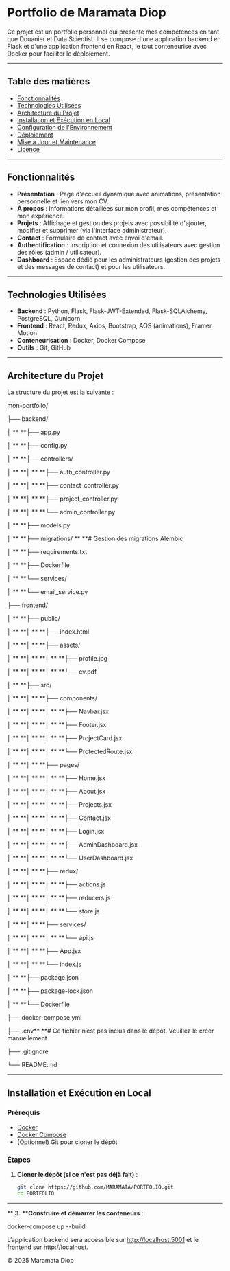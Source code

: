 
# Portfolio de Maramata Diop

Ce projet est un portfolio personnel qui présente mes compétences en tant que Douanier et Data Scientist. Il se compose d'une application backend en Flask et d'une application frontend en React, le tout conteneurisé avec Docker pour faciliter le déploiement.

---

## Table des matières

- [Fonctionnalités](#fonctionnalités)
- [Technologies Utilisées](#technologies-utilisées)
- [Architecture du Projet](#architecture-du-projet)
- [Installation et Exécution en Local](#installation-et-exécution-en-local)
- [Configuration de l&#39;Environnement](#configuration-de-lenvironnement)
- [Déploiement](#déploiement)
- [Mise à Jour et Maintenance](#mise-à-jour-et-maintenance)
- [Licence](#licence)

---

## Fonctionnalités

- **Présentation** : Page d'accueil dynamique avec animations, présentation personnelle et lien vers mon CV.
- **À propos** : Informations détaillées sur mon profil, mes compétences et mon expérience.
- **Projets** : Affichage et gestion des projets avec possibilité d'ajouter, modifier et supprimer (via l'interface administrateur).
- **Contact** : Formulaire de contact avec envoi d'email.
- **Authentification** : Inscription et connexion des utilisateurs avec gestion des rôles (admin / utilisateur).
- **Dashboard** : Espace dédié pour les administrateurs (gestion des projets et des messages de contact) et pour les utilisateurs.

---

## Technologies Utilisées

- **Backend** : Python, Flask, Flask-JWT-Extended, Flask-SQLAlchemy, PostgreSQL, Gunicorn
- **Frontend** : React, Redux, Axios, Bootstrap, AOS (animations), Framer Motion
- **Conteneurisation** : Docker, Docker Compose
- **Outils** : Git, GitHub

---

## Architecture du Projet

La structure du projet est la suivante :


mon-portfolio/

├── backend/

│ **  **├── app.py

│ **  **├── config.py

│ **  **├── controllers/

│ **  **│ **  **├── auth_controller.py

│ **  **│ **  **├── contact_controller.py

│ **  **│ **  **├── project_controller.py

│ **  **│ **  **└── admin_controller.py

│ **  **├── models.py

│ **  **├── migrations/ **        **# Gestion des migrations Alembic

│ **  **├── requirements.txt

│ **  **├── Dockerfile

│ **  **└── services/

│ **      **└── email_service.py

├── frontend/

│ **  **├── public/

│ **  **│ **  **├── index.html

│ **  **│ **  **├── assets/

│ **  **│ **  **│ **  **├── profile.jpg

│ **  **│ **  **│ **  **└── cv.pdf

│ **  **├── src/

│ **  **│ **  **├── components/

│ **  **│ **  **│ **  **├── Navbar.jsx

│ **  **│ **  **│ **  **├── Footer.jsx

│ **  **│ **  **│ **  **├── ProjectCard.jsx

│ **  **│ **  **│ **  **└── ProtectedRoute.jsx

│ **  **│ **  **├── pages/

│ **  **│ **  **│ **  **├── Home.jsx

│ **  **│ **  **│ **  **├── About.jsx

│ **  **│ **  **│ **  **├── Projects.jsx

│ **  **│ **  **│ **  **├── Contact.jsx

│ **  **│ **  **│ **  **├── Login.jsx

│ **  **│ **  **│ **  **├── AdminDashboard.jsx

│ **  **│ **  **│ **  **└── UserDashboard.jsx

│ **  **│ **  **├── redux/

│ **  **│ **  **│ **  **├── actions.js

│ **  **│ **  **│ **  **├── reducers.js

│ **  **│ **  **│ **  **└── store.js

│ **  **│ **  **├── services/

│ **  **│ **  **│ **  **└── api.js

│ **  **│ **  **├── App.jsx

│ **  **│ **  **└── index.js

│ **  **├── package.json

│ **  **├── package-lock.json

│ **  **└── Dockerfile

├── docker-compose.yml

├── .env**            **# Ce fichier n’est pas inclus dans le dépôt. Veuillez le créer manuellement.

├── .gitignore

└── README.md




---
## Installation et Exécution en Local

### Prérequis

- [Docker](https://www.docker.com/get-started)
- [Docker Compose](https://docs.docker.com/compose/install/)
- (Optionnel) Git pour cloner le dépôt

### Étapes

1. **Cloner le dépôt (si ce n'est pas déjà fait)** :

   ```bash
   git clone https://github.com/MARAMATA/PORTFOLIO.git
   cd PORTFOLIO
---
**	**3.**	****Construire et démarrer les conteneurs** :


docker-compose up --build

L’application backend sera accessible sur [http://localhost:5001](http://localhost:5001) et le frontend sur [http://localhost](http://localhost).

© 2025 Maramata Diop
